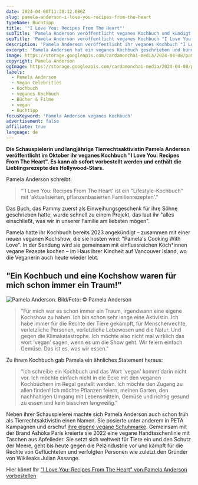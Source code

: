 ```yaml
---
date: 2024-04-08T11:30:12.086Z
slug: pamela-anderson-i-love-you-recipes-from-the-heart
typeName: Buchtipp
title: '"I Love You: Recipes From The Heart"'
subTitle: 'Pamela Anderson veröffentlicht veganes Kochbuch und kündigt Kochshow an'
seoTitle: 'Pamela Anderson veröffentlicht veganes Kochbuch "I Love You: Recipes From The Heart'
description: 'Pamela Anderson veröffentlicht ihr veganes Kochbuch "I Love You: Recipes From The Heart" bereits im Oktober. Zudem hat sie eine eigene Kochshow angekündigt. Erfahrt jetzt alles über die Pläne der Schauspielin und Aktivistin.'
excerpt: 'Pamela Anderson hat ein veganes Kochbuch geschrieben und kündigt zusammen mit der Veröffentlichung eine eigene Kochshow an. Die Schauspielerin und Tierrechtsaktivistin möchte mit dem Buch und der Show pflanzliche Lebensmittel und die Freude daran feiern.'
image: https://storage.googleapis.com/cardamonchai-media/2024-04-08/pamela-anderson-i-love-you-recipes-from-the-heart-soundsvegan-1-jpg-imagine-181818_55443c_1024_768/640.webp
copyright: Pamela Anderson
ogImage: https://storage.googleapis.com/cardamonchai-media/2024-04-08/pamela-anderson-i-love-you-recipes-from-the-heart-soundsvegan-og-jpg-imagine-181818_886a51_1200_628/640.webp
labels:
  - Pamela Anderson
  - Vegan Celebrities
  - Kochbuch
  - veganes Kochbuch
  - Bücher & Filme
  - vegan
  - Buchtipp
focusKeyword: 'Pamela Anderson veganes Kochbuch'
advertisement: false
affiliate: true
language: de
---
```


**Die Schauspielerin und langjährige Tierrechtsaktivistin Pamela Anderson veröffentlicht im Oktober ihr veganes Kochbuch "I Love You: Recipes From The Heart". Es kann ab sofort vorbestellt werden und enthält die Lieblingsrezepte des Hollywood-Stars.**

Pamela Anderson schreibt:

> "'I Love You: Recipes From The Heart' ist ein "Lifestyle-Kochbuch" mit 'aktualisierten, pflanzenbasierten Familienrezepten'."

Das Buch, das Pammy zuerst als Einweihungsgeschenk für ihre Söhne geschrieben hatte, wurde schnell zu einem Projekt, das laut ihr "alles einschließt, was wir in unserer Familie am liebsten mögen".

Pamela hatte ihr Kochbuch bereits 2023 angekündigt – zusammen mit einer neuen veganen Kochshow, die sie hosten wird: "Pamela's Cooking With Love". In der Sendung wird sie gemeinsam mit einflussreichen Köch\*innen vegane Rezepte kochen – im Haus ihrer Kindheit auf Vancouver Island, wo die Veganerin auch heute wieder lebt.

## "Ein Kochbuch und eine Kochshow waren für mich schon immer ein Traum!"

![Pamela Anderson. Bild/Foto: © Pamela Anderson](https://storage.googleapis.com/cardamonchai-media/2024-04-08/pamela-anderson-i-love-you-recipes-from-the-heart-soundsvegan-jpg-imagine-a88878_b1895f_768_1024/640.webp 'Pamela Anderson. Bild/Foto: © Pamela Anderso')

> "Für mich war es schon immer ein Traum, irgendwann eine eigene Kochshow zu haben. Ich bin schon sehr lange eine Aktivistin. Ich habe immer für die Rechte der Tiere gekämpft, für Menschenrechte, verletzliche Personen, verletzliche Lebewesen und die Natur. Und gegen die Klimakatastrophe. Ich möchte also nicht mal wirklich das wort 'vegan' sagen, wenn es um die Show geht. Wir feiern einfach Gemüse. Das ist es, was wir essen."

Zu ihrem Kochbuch gab Pamela ein ähnliches Statement heraus:

> "Ich schreibe ein Kochbuch und das Wort 'vegan' kommt darin nicht vor. Ich möchte einfach nicht in die Ecke mit den veganen Kochbüchern im Regal gestellt werden. Ich möchte den Zugang zu allen finden! Ich möchte Pflanzen feiern, meinen Garten, den nachhaltigen Umgang mit Lebensmitteln, Gemüse und richtig gesund zu essen und kein bisschen langweilig."

Neben ihrer Schauspielerei machte sich Pamela Anderson auch schon früh als Tierrechtsaktivistin einen Namen. Sie posierte unter anderem in PETA Kampagnen und erschuf [ihre eigene vegane Schuhmarke](/2015/09/vegane-stiefel-von-pamela-anderson/). Gemeinsam mit der Brand Ashoka Paris kreierte sie 2022 eine vegane Handtaschenlinie mit Taschen aus Apfelleder. Sie setzt sich weltweit für Tiere ein und den Schutz der Meere, geht bis heute gegen die Pelzindustrie vor und kämpft für die Rechte von Geflüchteten und verfolgten Personen wie zuletzt den Gründer von Wikileaks Julian Assange.

Hier könnt Ihr ["I Love You: Recipes From The Heart" von Pamela Anderson vorbestellen](https://amzn.to/3vAgEzh)
